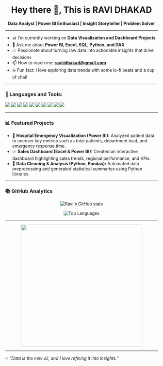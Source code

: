 <h1 align="center">Hey there 👋, This is RAVI DHAKAD</h1>

<p align="center">
  <b>Data Analyst | Power BI Enthusiast | Insight Storyteller | Problem Solver</b>
</p>

---

- 📊 I’m currently working on **Data Visualization and Dashboard Projects**
- 💬 Ask me about **Power BI, Excel, SQL, Python, and DAX**
- 📈 Passionate about turning raw data into actionable insights that drive decisions
- 📫 How to reach me: **[raviiidhakad@gmail.com](mailto:raviiidhakad@gmail.com)**
- ☕ Fun fact: I love exploring data trends with some lo-fi beats and a cup of chai!

---

### 🧰 Languages and Tools:
<p align="left">
  <img src="https://img.shields.io/badge/PowerBI-F2C811?style=for-the-badge&logo=Power%20BI&logoColor=black"/>
  <img src="https://img.shields.io/badge/Microsoft%20Excel-217346?style=for-the-badge&logo=microsoft-excel&logoColor=white"/>
  <img src="https://img.shields.io/badge/Python-3776AB?style=for-the-badge&logo=python&logoColor=white"/>
  <img src="https://img.shields.io/badge/SQL-316192?style=for-the-badge&logo=postgresql&logoColor=white"/>
  <img src="https://img.shields.io/badge/Pandas-150458?style=for-the-badge&logo=pandas&logoColor=white"/>
  <img src="https://img.shields.io/badge/Numpy-013243?style=for-the-badge&logo=numpy&logoColor=white"/>
  <img src="https://img.shields.io/badge/Matplotlib-11557C?style=for-the-badge&logo=plotly&logoColor=white"/>
  <img src="https://img.shields.io/badge/Seaborn-7A68AD?style=for-the-badge&logo=python&logoColor=white"/>
  <img src="https://img.shields.io/badge/Git-F05033?style=for-the-badge&logo=git&logoColor=white"/>
  <img src="https://img.shields.io/badge/GitHub-181717?style=for-the-badge&logo=github&logoColor=white"/>
</p>

---

### 📊 Featured Projects
- 🏥 **Hospital Emergency Visualization (Power BI):** Analyzed patient data to uncover key metrics such as total patients, department load, and emergency response time.  
- 📈 **Sales Dashboard (Excel & Power BI):** Created an interactive dashboard highlighting sales trends, regional performance, and KPIs.  
- 🐍 **Data Cleaning & Analysis (Python, Pandas):** Automated data preprocessing and generated statistical summaries using Python libraries.  

---

### 📚 GitHub Analytics
<p align="center">
  <img src="https://github-readme-stats.vercel.app/api?username=raviiidhakad&show_icons=true&theme=radical" alt="Ravi's GitHub stats" />
</p>

<p align="center">
  <img src="https://github-readme-stats.vercel.app/api/top-langs/?username=raviiidhakad&layout=compact&theme=radical" alt="Top Languages" />
</p>

---

<p align="center">
  <img src="https://cdn.dribbble.com/users/1162077/screenshots/3848914/programmer.gif" width="400"/>
</p>

---

⭐ *“Data is the new oil, and I love refining it into insights.”*
